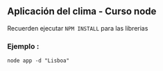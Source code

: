 ## Aplicación del clima - Curso node


Recuerden ejecutar ```NPM INSTALL``` para las librerias

### Ejemplo : 

```
node app -d "Lisboa"

```